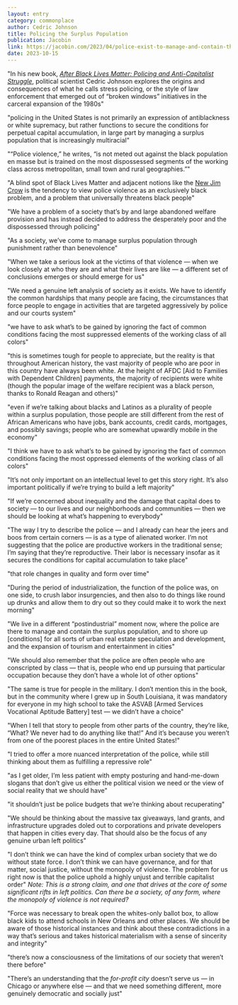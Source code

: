 ```yaml
---
layout: entry
category: commonplace
author: Cedric Johnson
title: Policing the Surplus Population
publication: Jacobin
link: https://jacobin.com/2023/04/police-exist-to-manage-and-contain-the-surplus-population/
date: 2023-10-15
---
```


"In his new book, [*After Black Lives Matter: Policing and Anti-Capitalist Struggle*](https://www.versobooks.com/products/3057-after-black-lives-matter), political scientist Cedric Johnson explores the origins and consequences of what he calls stress policing, or the style of law enforcement that emerged out of “broken windows” initiatives in the carceral expansion of the 1980s"

"policing in the United States is not primarily an expression of antiblackness or white supremacy, but rather functions to secure the conditions for perpetual capital accumulation, in large part by managing a surplus population that is increasingly multiracial"

"“Police violence,” he writes, “is not meted out against the black population en masse but is trained on the most dispossessed segments of the working class across metropolitan, small town and rural geographies.”"

"A blind spot of Black Lives Matter and adjacent notions like the [New Jim Crow](https://jacobin.com/2020/03/mass-incarceration-racism-carceral-state-new-jim-crow) is the tendency to view police violence as an exclusively black problem, and a problem that universally threatens black people"

"We have a problem of a society that’s by and large abandoned welfare provision and has instead decided to address the desperately poor and the dispossessed through policing"

"As a society, we’ve come to manage surplus population through punishment rather than benevolence"

"When we take a serious look at the victims of that violence — when we look closely at who they are and what their lives are like — a different set of conclusions emerges or should emerge for us"

"We need a genuine left analysis of society as it exists. We have to identify the common hardships that many people are facing, the circumstances that force people to engage in activities that are targeted aggressively by police and our courts system"

"we have to ask what’s to be gained by ignoring the fact of common conditions facing the most suppressed elements of the working class of all colors"

"this is sometimes tough for people to appreciate, but the reality is that throughout American history, the vast majority of people who are poor in this country have always been white. At the height of AFDC [Aid to Families with Dependent Children] payments, the majority of recipients were white (though the popular image of the welfare recipient was a black person, thanks to Ronald Reagan and others)"

"even if we’re talking about blacks and Latinos as a plurality of people within a surplus population, those people are still different from the rest of African Americans who have jobs, bank accounts, credit cards, mortgages, and possibly savings; people who are somewhat upwardly mobile in the economy"

"I think we have to ask what’s to be gained by ignoring the fact of common conditions facing the most oppressed elements of the working class of all colors"

"It’s not only important on an intellectual level to get this story right. It’s also important politically if we’re trying to build a left majority"

"If we’re concerned about inequality and the damage that capital does to society — to our lives and our neighborhoods and communities — then we should be looking at what’s happening to everybody"

"The way I try to describe the police — and I already can hear the jeers and boos from certain corners — is as a type of alienated worker. I’m not suggesting that the police are productive workers in the traditional sense; I’m saying that they’re reproductive. Their labor is necessary insofar as it secures the conditions for capital accumulation to take place"

"that role changes in quality and form over time"

"During the period of industrialization, the function of the police was, on one side, to crush labor insurgencies, and then also to do things like round up drunks and allow them to dry out so they could make it to work the next morning"

"We live in a different “postindustrial” moment now, where the police are there to manage and contain the surplus population, and to shore up [conditions] for all sorts of urban real estate speculation and development, and the expansion of tourism and entertainment in cities"

"We should also remember that the police are often people who are conscripted by class — that is, people who end up pursuing that particular occupation because they don’t have a whole lot of other options"

"The same is true for people in the military. I don’t mention this in the book, but in the community where I grew up in South Louisiana, it was mandatory for everyone in my high school to take the ASVAB [Armed Services Vocational Aptitude Battery] test — we didn’t have a choice"

"When I tell that story to people from other parts of the country, they’re like, “What? We never had to do anything like that!” And it’s because you weren’t from one of the poorest places in the entire United States!"

"I tried to offer a more nuanced interpretation of the police, while still thinking about them as fulfilling a repressive role"

"as I get older, I’m less patient with empty posturing and hand-me-down slogans that don’t give us either the political vision we need or the view of social reality that we should have"

"it shouldn’t just be police budgets that we’re thinking about recuperating"

"We should be thinking about the massive tax giveaways, land grants, and infrastructure upgrades doled out to corporations and private developers that happen in cities every day. That should also be the focus of any genuine urban left politics"

"I don’t think we can have the kind of complex urban society that we do without state force. I don’t think we can have governance, and for that matter, social justice, without the monopoly of violence. The problem for us right now is that the police uphold a highly unjust and terrible capitalist order"
*Note: This is a strong claim, and one that drives at the core of some significant rifts in left politics. Can there be a society, of any form, where the monopoly of violence is not required?*


"Force was necessary to break open the whites-only ballot box, to allow black kids to attend schools in New Orleans and other places. We should be aware of those historical instances and think about these contradictions in a way that’s serious and takes historical materialism with a sense of sincerity and integrity"

"there’s now a consciousness of the limitations of our society that weren’t there before"

"There’s an understanding that the *for-profit city* doesn’t serve us — in Chicago or anywhere else — and that we need something different, more genuinely democratic and socially just"
